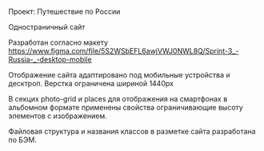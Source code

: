Проект: Путешествие по России

Одностраничный сайт

Разработан согласно макету https://www.figma.com/file/5S2WSbEFL6awjVWJ0NWL8Q/Sprint-3_-Russia-_-desktop-mobile

Отображение сайта адаптировано под мобильные устройства и десктроп.
Верстка ограничена шириной 1440px

В секцих photo-grid и places для отображения на смартфонах в альбомном формате применены свойства ограничивающие высоту элементов с изображением.

Файловая структура и названия классов в разметке сайта разработана по БЭМ.
